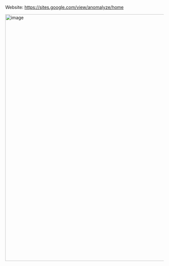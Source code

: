 Website: https://sites.google.com/view/anomalyze/home

<img width="1876" height="785" alt="image" src="https://github.com/user-attachments/assets/90693c58-880b-4c6e-b98d-6f467848c440" />
